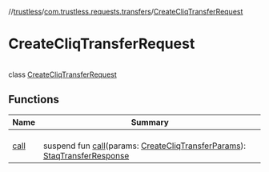 //[trustless](../../../index.md)/[com.trustless.requests.transfers](../index.md)/[CreateCliqTransferRequest](index.md)

# CreateCliqTransferRequest

\
class [CreateCliqTransferRequest](index.md)

## Functions

| Name | Summary |
|---|---|
| [call](call.md) | <br>suspend fun [call](call.md)(params: [CreateCliqTransferParams](../-create-cliq-transfer-params/index.md)): [StaqTransferResponse](../-staq-transfer-response/index.md) |
